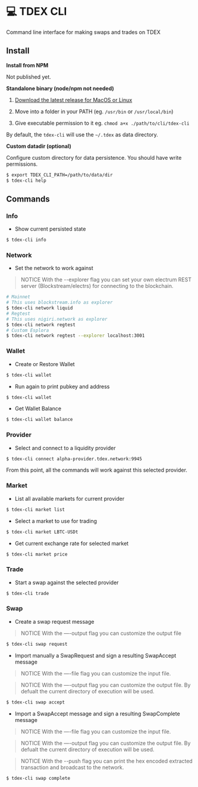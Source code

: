 # 💻 TDEX CLI
Command line interface for making swaps and trades on TDEX

## Install

**Install from NPM**

Not published yet.

**Standalone binary (node/npm not needed)**


1. [Download the latest release for MacOS or Linux](https://github.com/tdex-network/tdex-cli/releases)

2. Move into a folder in your PATH (eg. `/usr/bin` or `/usr/local/bin`)

3. Give executable permission to it eg. `chmod a+x ./path/to/cli/tdex-cli`


By default, the `tdex-cli` will use the `~/.tdex` as data directory.

**Custom datadir (optional)**

Configure custom directory for data persistence. You should have write permissions. 

```sh
$ export TDEX_CLI_PATH=/path/to/data/dir 
$ tdex-cli help
```

## Commands


### Info

* Show current persisted state

```sh
$ tdex-cli info
```

### Network

* Set the network to work against 

> NOTICE With the --explorer flag you can set your own electrum REST server (Blockstream/electrs) for connecting to the blockchain.

```sh
# Mainnet
# This uses blockstream.info as explorer
$ tdex-cli network liquid
# Regtest
# This uses nigiri.network as explorer
$ tdex-cli network regtest
# Custom Esplora 
$ tdex-cli network regtest --explorer localhost:3001
```

### Wallet 

* Create or Restore Wallet

```sh
$ tdex-cli wallet
```

* Run again to print pubkey and address

```sh
$ tdex-cli wallet
```

* Get Wallet Balance

```sh
$ tdex-cli wallet balance
```

### Provider

* Select and connect to a liquidity provider

```sh
$ tdex-cli connect alpha-provider.tdex.network:9945
```
From this point, all the commands will work against this selected provider.


### Market

* List all available markets for current provider

```sh
$ tdex-cli market list
```

* Select a market to use for trading

```sh
$ tdex-cli market LBTC-USDt
```

* Get current exchange rate for selected market

```sh
$ tdex-cli market price
```

### Trade

* Start a swap against the selected provider

```sh
$ tdex-cli trade 
```


### Swap

* Create a swap request message

> NOTICE With the —-output flag you can customize the output file

```sh
$ tdex-cli swap request
```

* Import manually a SwapRequest and sign a resulting SwapAccept message

> NOTICE With the —-file flag you can customize the input file.

> NOTICE With the —-output flag you can customize the output file. By defualt the current directory of execution will be used.

```sh
$ tdex-cli swap accept
```

* Import a SwapAccept message and sign a resulting SwapComplete message 

> NOTICE With the —-file flag you can customize the input file.

> NOTICE With the —-output flag you can customize the output file. By defualt the current directory of execution will be used.

> NOTICE With the --push flag you can print the hex encoded extracted transaction and broadcast to the network.

```sh
$ tdex-cli swap complete
```

